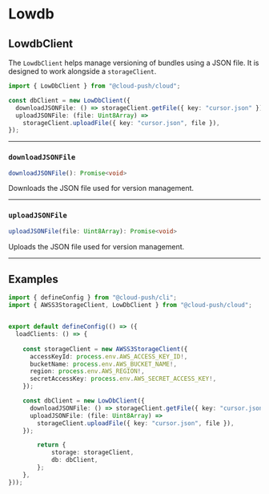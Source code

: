 # Lowdb

## LowdbClient

The `LowdbClient` helps manage versioning of bundles using a JSON file. It is designed to work alongside a `storageClient`.

```ts
import { LowDbClient } from "@cloud-push/cloud";

const dbClient = new LowDbClient({
  downloadJSONFile: () => storageClient.getFile({ key: "cursor.json" }),
  uploadJSONFile: (file: Uint8Array) =>
    storageClient.uploadFile({ key: "cursor.json", file }),
});
```

---

### `downloadJSONFile`

```ts
downloadJSONFile(): Promise<void>
```

Downloads the JSON file used for version management.

---

### `uploadJSONFile`

```ts
uploadJSONFile(file: Uint8Array): Promise<void>
```

Uploads the JSON file used for version management.

---

## Examples

```ts
import { defineConfig } from "@cloud-push/cli";
import { AWSS3StorageClient, LowDbClient } from "@cloud-push/cloud";


export default defineConfig(() => ({
  loadClients: () => {
		
    const storageClient = new AWSS3StorageClient({
      accessKeyId: process.env.AWS_ACCESS_KEY_ID!,
      bucketName: process.env.AWS_BUCKET_NAME!,
      region: process.env.AWS_REGION!,
      secretAccessKey: process.env.AWS_SECRET_ACCESS_KEY!,
    });

    const dbClient = new LowDbClient({
      downloadJSONFile: () => storageClient.getFile({ key: "cursor.json" }),
      uploadJSONFile: (file: Uint8Array) =>
        storageClient.uploadFile({ key: "cursor.json", file }),
    });

		return {
			storage: storageClient,
			db: dbClient,
		};
	},
}));
```

 